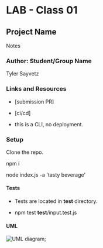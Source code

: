 # LAB - Class 01

## Project Name

Notes

### Author: Student/Group Name

Tyler Sayvetz

### Links and Resources

- [submission PR]
- [ci/cd]

- this is a CLI, no deployment.

### Setup
Clone the repo.

npm i

node index.js -a 'tasty beverage'



#### Tests

- Tests are located in __test__ directory. 

- npm test __test__/input.test.js






#### UML

![UML diagram]();
